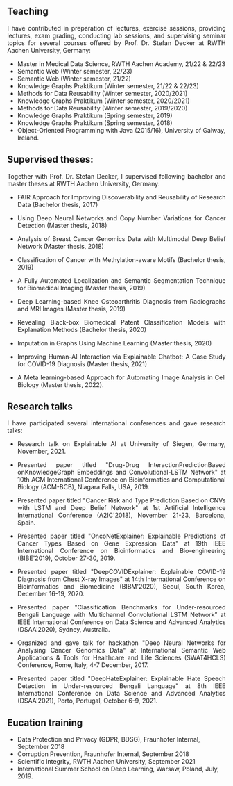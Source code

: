 ## Teaching
<p style='text-align: justify;'> I have contributed in preparation of lectures, exercise sessions, providing lectures, exam grading, conducting lab sessions, and supervising seminar topics for several courses offered by Prof. Dr. Stefan Decker at RWTH Aachen University, Germany:</p>

- Master in Medical Data Science, RWTH Aachen Academy, 21/22 & 22/23
- Semantic Web (Winter semester, 22/23)
- Semantic Web (Winter semester, 21/22)
- Knowledge Graphs Praktikum (Winter semester, 21/22 & 22/23)
- Methods for Data Reusability (Winter semester, 2020/2021)
- Knowledge Graphs Praktikum (Winter semester, 2020/2021)
- Methods for Data Reusability (Winter semester, 2019/2020)
- Knowledge Graphs Praktikum (Spring semester, 2019)
- Knowledge Graphs Praktikum (Spring semester, 2018)
- Object-Oriented Programming with Java (2015/16), University of Galway, Ireland. 

## Supervised theses:
<p style='text-align: justify;'>Together with Prof. Dr. Stefan Decker, I supervised following bachelor and master theses at RWTH Aachen University, Germany:</p>

- <p style='text-align: justify;'> FAIR Approach for Improving Discoverability and Reusability of Research Data (Bachelor thesis, 2017)</p>
- <p style='text-align: justify;'> Using Deep Neural Networks and Copy Number Variations for Cancer Detection (Master thesis, 2018)</p>
- <p style='text-align: justify;'> Analysis of Breast Cancer Genomics Data with Multimodal Deep Belief Network (Master thesis, 2018)</p>
- <p style='text-align: justify;'> Classification of Cancer with Methylation-aware Motifs (Bachelor thesis, 2019)</p>
- <p style='text-align: justify;'> A Fully Automated Localization and Semantic Segmentation Technique for Biomedical Imaging (Master thesis, 2019)</p>
- <p style='text-align: justify;'> Deep Learning-based Knee Osteoarthritis Diagnosis from Radiographs and MRI Images (Master thesis, 2019)</p>
- <p style='text-align: justify;'> Revealing Black-box Biomedical Patent Classification Models with Explanation Methods (Bachelor thesis, 2020)</p>
- <p style='text-align: justify;'> Imputation in Graphs Using Machine Learning (Master thesis, 2020)</p>
- <p style='text-align: justify;'> Improving Human-AI Interaction via Explainable Chatbot: A Case Study for COVID-19 Diagnosis (Master thesis, 2021)</p>
- <p style='text-align: justify;'> A Meta learning-based Approach for Automating Image Analysis in Cell Biology (Master thesis, 2022).</p>

## Research talks
<p style='text-align: justify;'>I have participated several international conferences and gave research talks:</p>

- <p style='text-align: justify;'> Research talk on Explainable AI at University of Siegen, Germany, November, 2021.</p> 
- <p style='text-align: justify;'> Presented paper titled "Drug-Drug InteractionPredictionBased onKnowledgeGraph Embeddings and Convolutional-LSTM Network" at 10th ACM International Conference on Bioinformatics and Computational Biology (ACM-BCB), Niagara Falls, USA, 2019.</p> 
- <p style='text-align: justify;'> Presented paper titled "Cancer Risk and Type Prediction Based on CNVs with LSTM and Deep Belief Network" at 1st Artificial Intelligence International Conference (A2IC'2018), November 21-23, Barcelona, Spain.</p> 
- <p style='text-align: justify;'> Presented paper titled "OncoNetExplainer: Explainable Predictions of Cancer Types Based on Gene Expression Data" at 19th IEEE International Conference on  Bioinformatics and Bio-engineering (BIBE'2019), October 27-30, 2019.</p> 
- <p style='text-align: justify;'> Presented paper titled "DeepCOVIDExplainer: Explainable COVID-19 Diagnosis from Chest X-ray Images" at 14th International Conference on Bioinformatics and Biomedicine (BIBM'2020), Seoul, South Korea, December 16-19, 2020.</p> 
- <p style='text-align: justify;'> Presented paper "Classification Benchmarks for Under-resourced Bengali Language with Multichannel Convolutional LSTM Network” at IEEE International Conference on Data Science and Advanced Analytics (DSAA'2020), Sydney, Australia.</p> 
- <p style='text-align: justify;'> Organized and gave talk for hackathon "Deep Neural Networks for Analysing Cancer Genomics Data" at International Semantic Web Applications & Tools for Healthcare and Life Sciences (SWAT4HCLS) Conference, Rome, Italy, 4-7 December, 2017.</p> 
- <p style='text-align: justify;'> Presented paper titled "DeepHateExplainer: Explainable Hate Speech Detection in Under-resourced Bengali Language" at 8th IEEE International Conference on Data Science and Advanced Analytics (DSAA'2021), Porto, Portugal, October 6-9, 2021.</p> 

## Eucation training
- Data Protection and Privacy (GDPR, BDSG), Fraunhofer Internal, September 2018
- Corruption Prevention, Fraunhofer Internal, September 2018
- Scientific Integrity, RWTH Aachen University, September 2021
- International Summer School on Deep Learning, Warsaw, Poland, July, 2019.
